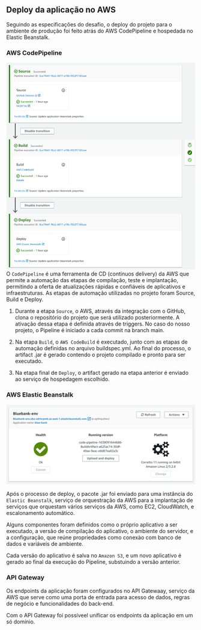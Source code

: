 ## Deploy da aplicação no AWS

Seguindo as especificações do desafio, o deploy do projeto para o ambiente de produção foi feito atrás do AWS CodePipeline e hospedada no Elastic Beanstalk.

### AWS CodePipeline

![screenshot codepipeline](assets/codepipeline.png)
O `CodePipeline` é uma ferramenta de CD (continuos delivery) da AWS que permite a automação das etapas de compilação, teste e implantação, permitindo a oferta de atualizações rápidas e confiáveis de aplicativos e infraestruturas. As etapas de
automação utilizadas no projeto foram Source, Build e Deploy.

1. Durante a etapa `Source`, o AWS, através da integração com o GitHub, clona o repositório do projeto que será utilizado posteriormente. A ativação dessa etapa é definida através de triggers. No caso do nosso projeto, o Pipeline é iniciado a cada commit na branch main.

2. Na etapa `Build`, o `AWS CodeBuild` é executado, junto com as etapas de automação definidas no arquivo buildspec.yml. Ao final do processo, o artifact .jar é gerado contendo o projeto compilado e pronto para ser executado.

3. Na etapa final de `Deploy`, o artifact gerado na etapa anterior é enviado ao serviço de hospedagem escolhido.

### AWS Elastic Beanstalk

![screenshot elastic_beanstalk](assets/elastic_beanstalk.png)

Após o processo de deploy, o pacote .jar foi enviado para uma instância do `Elastic Beanstalk`, serviço de orquestração da AWS para a implantação de serviços que orquestam vários serviços da AWS, como EC2, CloudWatch, e escalonamento automático.

Alguns componentes foram definidos como o próprio aplicativo a ser executado, a versão de compilação do aplicativo, o ambiente do servidor, e a configuração, que reúne propriedades como conexào com banco de dados e variáveis de ambiente.

Cada versão do aplicativo é salva no `Amazon S3`, e um novo aplicativo é gerado ao final da execução do Pipeline, substuindo a versão anterior.

### API Gateway

Os endpoints da aplicação foram configurados no API Gatewaay, serviço da AWS que serve como uma porta de entrada para acesso de dados, regras de negócio e funcionalidades do back-end.

Com o API Gateway foi possíveel unificar os endpoints da aplicação em um só domínio.
